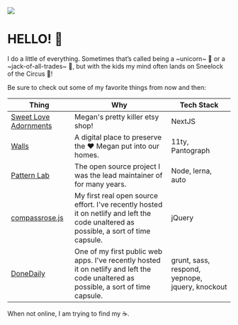 ![](https://brianmuenzenmeyer.com/favicon-32x32.png) 

# HELLO! 👋

I do a little of everything. Sometimes that’s called being a ~unicorn~ 🦄 or a ~jack-of-all-trades~ 🧰, but with the kids my mind often lands on Sneelock of the Circus 🎪!

Be sure to check out some of my favorite things from now and then:

| Thing | Why | Tech Stack | 
| - | - | - |
| [Sweet Love Adornments](https://sweetloveadornments.etsy.com) | Megan's pretty killer etsy shop! | NextJS |
| [Walls](https://brianmuenzenmeyer.com/walls/) | A digital place to preserve the ❤️ Megan put into our homes. | 11ty, Pantograph | 
| [Pattern Lab](https://patternlab.io/) | The open source project I was the lead maintainer of for many years. | Node, lerna, auto |
| [compassrose.js](https://compassrose.netlify.app/) | My first real open source effort. I've recently hosted it on netlify and left the code unaltered as possible, a sort of time capsule.  | jQuery | 
| [DoneDaily](https://donedaily.netlify.app/) | One of my first public web apps. I've recently hosted it on netlify and left the code unaltered as possible, a sort of time capsule. | grunt, sass, respond, yepnope, jquery, knockout | 

When not online, I am trying to find my ☕.
